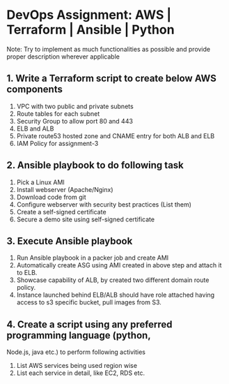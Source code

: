 # DevOps Assignment: AWS | Terraform | Ansible | Python
Note: Try to implement as much functionalities as possible and provide
proper description wherever applicable
## 1. Write a Terraform script to create below AWS components
1. VPC with two public and private subnets
2. Route tables for each subnet
3. Security Group to allow port 80 and 443
4. ELB and ALB
5. Private route53 hosted zone and CNAME entry for both ALB and ELB
6. IAM Policy for assignment-3
## 2. Ansible playbook to do following task
1. Pick a Linux AMI
2. Install webserver (Apache/Nginx)
3. Download code from git
4. Configure webserver with security best practices (List them)
5. Create a self-signed certificate
6. Secure a demo site using self-signed certificate
## 3. Execute Ansible playbook
1. Run Ansible playbook in a packer job and create AMI
2. Automatically create ASG using AMI created in above step and
attach it to ELB.
3. Showcase capability of ALB, by created two different domain route
policy.
4. Instance launched behind ELB/ALB should have role attached
having access to s3 specific bucket, pull images from S3.
## 4. Create a script using any preferred programming language (python,
Node.js, java etc.) to perform following activities
1. List AWS services being used region wise
2. List each service in detail, like EC2, RDS etc.
